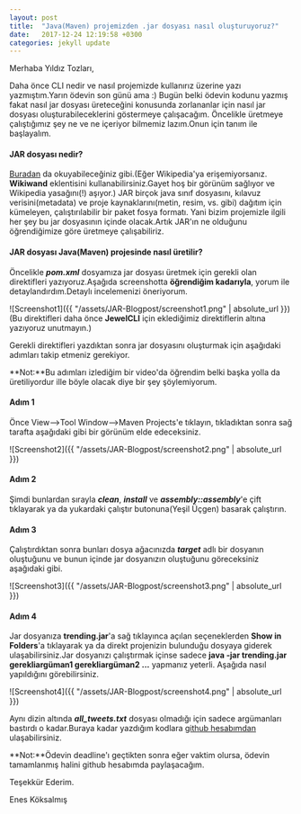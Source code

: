 ```yaml
---
layout: post
title:  "Java(Maven) projemizden .jar dosyası nasıl oluşturuyoruz?"
date:   2017-12-24 12:19:58 +0300
categories: jekyll update
---
```


Merhaba Yıldız Tozları,

Daha önce CLI nedir ve nasıl projemizde kullanırız üzerine yazı yazmıştım.Yarın ödevin son günü ama :) Bugün belki ödevin kodunu yazmış fakat nasıl jar dosyası üreteceğini konusunda zorlananlar için nasıl jar dosyası oluşturabileceklerini göstermeye çalışacağım. Öncelikle üretmeye çalıştığımız şey ne ve ne içeriyor bilmemiz lazım.Onun için tanım ile başlayalım.

#### **JAR dosyası nedir?**

[Buradan](https://www.wikiwand.com/en/JAR_(file_format)) da okuyabileceğiniz gibi.(Eğer Wikipedia'ya erişemiyorsanız. **Wikiwand** eklentisini kullanabilirsiniz.Gayet hoş bir görünüm sağlıyor ve Wikipedia yasağını(!) aşıyor.) JAR birçok java sınıf dosyasını, kılavuz verisini(metadata) ve proje kaynaklarını(metin, resim, vs. gibi) dağıtım için kümeleyen, çalıştırılabilir bir paket fosya formatı. Yani bizim projemizle ilgili her şey bu jar dosyasının içinde olacak.Artık JAR'ın ne olduğunu öğrendiğimize göre üretmeye çalışabiliriz.
#### **JAR dosyası Java(Maven) projesinde nasıl üretilir?**

Öncelikle **_pom.xml_** dosyamıza jar dosyası üretmek için gerekli olan direktifleri yazıyoruz.Aşağıda screenshotta **öğrendiğim kadarıyla**, yorum ile detaylandırdım.Detaylı incelemenizi öneriyorum.

![Screenshot1]({{ "/assets/JAR-Blogpost/screenshot1.png" | absolute_url }})
(Bu direktifleri daha önce **JewelCLI** için eklediğimiz direktiflerin altına yazıyoruz unutmayın.)

Gerekli direktifleri yazdıktan sonra jar dosyasını oluşturmak için aşağıdaki adımları takip etmeniz gerekiyor.

**Not:**Bu adımları izlediğim bir video'da öğrendim belki başka yolla da üretiliyordur ille böyle olacak diye bir şey şöylemiyorum.

#### **Adım 1**

Önce View-->Tool Window-->Maven Projects'e tıklayın, tıkladıktan sonra sağ tarafta aşağıdaki gibi bir görünüm elde edeceksiniz.

![Screenshot2]({{ "/assets/JAR-Blogpost/screenshot2.png" | absolute_url }})

#### **Adım 2**

Şimdi bunlardan sırayla **_clean_**, **_install_** ve **_assembly::assembly_**'e çift tıklayarak ya da yukardaki çalıştır butonuna(Yeşil Üçgen) basarak çalıştırın.

#### **Adım 3**

Çalıştırdıktan sonra bunları dosya ağacınızda **_target_** adlı bir dosyanın oluştuğunu  ve bunun içinde jar dosyanızın oluştuğunu göreceksiniz aşağıdaki gibi.

![Screenshot3]({{ "/assets/JAR-Blogpost/screenshot3.png" | absolute_url }})

#### **Adım 4**

Jar dosyanıza **trending.jar**'a sağ tıklayınca açılan seçeneklerden **Show in Folders**'a tıklayarak ya da direkt projenizin bulunduğu dosyaya giderek ulaşabilirsiniz.Jar dosyanızı çalıştırmak içinse sadece **java -jar trending.jar gerekliargüman1 gerekliargüman2 ...** yapmanız yeterli. Aşağıda nasıl yapıldığını görebilirsiniz.

![Screenshot4]({{ "/assets/JAR-Blogpost/screenshot4.png" | absolute_url }})

Aynı dizin altında **_all_tweets.txt_** dosyası olmadığı için sadece argümanları bastırdı o kadar.Buraya kadar yazdığım kodlara [github hesabımdan](https://github.com/koksalmis/trending) ulaşabilirsiniz.

**Not:**Ödevin deadline'ı geçtikten sonra eğer vaktim olursa, ödevin tamamlanmış halini github hesabımda paylaşacağım.

Teşekkür Ederim.

Enes Köksalmış



